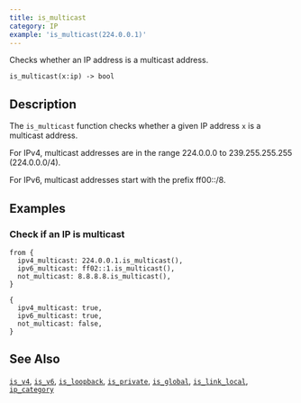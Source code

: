 ```yaml
---
title: is_multicast
category: IP
example: 'is_multicast(224.0.0.1)'
---
```


Checks whether an IP address is a multicast address.

```tql
is_multicast(x:ip) -> bool
```

## Description

The `is_multicast` function checks whether a given IP address `x` is a multicast
address.

For IPv4, multicast addresses are in the range 224.0.0.0 to 239.255.255.255
(224.0.0.0/4).

For IPv6, multicast addresses start with the prefix ff00::/8.

## Examples

### Check if an IP is multicast

```tql
from {
  ipv4_multicast: 224.0.0.1.is_multicast(),
  ipv6_multicast: ff02::1.is_multicast(),
  not_multicast: 8.8.8.8.is_multicast(),
}
```

```tql
{
  ipv4_multicast: true,
  ipv6_multicast: true,
  not_multicast: false,
}
```

## See Also

[`is_v4`](/reference/functions/is_v4),
[`is_v6`](/reference/functions/is_v6),
[`is_loopback`](/reference/functions/is_loopback),
[`is_private`](/reference/functions/is_private),
[`is_global`](/reference/functions/is_global),
[`is_link_local`](/reference/functions/is_link_local),
[`ip_category`](/reference/functions/ip_category)